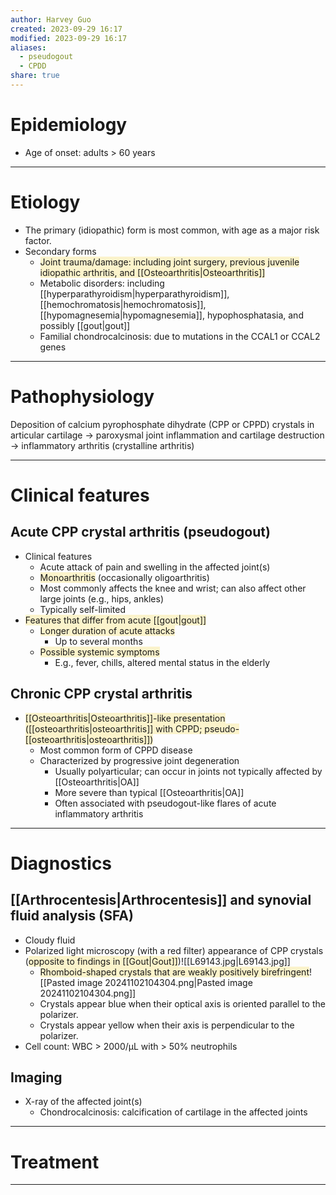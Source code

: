 ```yaml
---
author: Harvey Guo
created: 2023-09-29 16:17
modified: 2023-09-29 16:17
aliases:
  - pseudogout
  - CPDD
share: true
---
```

# Epidemiology
- Age of onset: adults > 60 years

---
# Etiology
- The primary (idiopathic) form is most common, with age as a major risk factor.
- Secondary forms
	- <span style="background:rgba(240, 200, 0, 0.2)">Joint trauma/damage: including joint surgery, previous juvenile idiopathic arthritis, and [[Osteoarthritis|Osteoarthritis]]</span>
	- Metabolic disorders: including [[hyperparathyroidism|hyperparathyroidism]], [[hemochromatosis|hemochromatosis]], [[hypomagnesemia|hypomagnesemia]], hypophosphatasia, and possibly [[gout|gout]]
	- Familial chondrocalcinosis: due to mutations in the CCAL1 or CCAL2 genes

---
# Pathophysiology
Deposition of calcium pyrophosphate dihydrate (CPP or CPPD) crystals in articular cartilage → paroxysmal joint inflammation and cartilage destruction → inflammatory arthritis (crystalline arthritis)

---
# Clinical features
## Acute CPP crystal arthritis (pseudogout)
- Clinical features
	- Acute attack of pain and swelling in the affected joint(s)
	- <span style="background:rgba(240, 200, 0, 0.2)">Monoarthritis</span> (occasionally oligoarthritis)
	- Most commonly affects the knee and wrist; can also affect other large joints (e.g., hips, ankles)
	- Typically self-limited
- <span style="background:rgba(240, 200, 0, 0.2)">Features that differ from acute [[gout|gout]]</span>
	- <span style="background:rgba(240, 200, 0, 0.2)">Longer duration of acute attacks </span>
		- Up to several months
	- <span style="background:rgba(240, 200, 0, 0.2)">Possible systemic symptoms</span>
		- E.g., fever, chills, altered mental status in the elderly
## Chronic CPP crystal arthritis
- <span style="background:rgba(240, 200, 0, 0.2)">[[Osteoarthritis|Osteoarthritis]]-like presentation ([[osteoarthritis|osteoarthritis]] with CPPD; pseudo-[[osteoarthritis|osteoarthritis]])</span>
	- Most common form of CPPD disease
	- Characterized by progressive joint degeneration
		- Usually polyarticular; can occur in joints not typically affected by [[Osteoarthritis|OA]] 
		- More severe than typical [[Osteoarthritis|OA]]
		- Often associated with pseudogout-like flares of acute inflammatory arthritis


---
# Diagnostics
## [[Arthrocentesis|Arthrocentesis]] and synovial fluid analysis (SFA)
- Cloudy fluid
- Polarized light microscopy (with a red filter) appearance of CPP crystals (<span style="background:rgba(240, 200, 0, 0.2)">opposite to findings in [[Gout|Gout]]</span>)![[L69143.jpg|L69143.jpg]]
	- <span style="background:rgba(240, 200, 0, 0.2)">Rhomboid-shaped crystals that are weakly positively birefringent</span>![[Pasted image 20241102104304.png|Pasted image 20241102104304.png]]
	- Crystals appear blue when their optical axis is oriented parallel to the polarizer.
	- Crystals appear yellow when their axis is perpendicular to the polarizer. 
- Cell count: WBC > 2000/μL with > 50% neutrophils
## Imaging
- X-ray of the affected joint(s)
	- Chondrocalcinosis: calcification of cartilage in the affected joints

---
# Treatment


---
